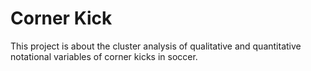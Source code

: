 # Corner Kick

This project is about the cluster analysis of qualitative and quantitative notational variables of corner kicks in soccer. 
